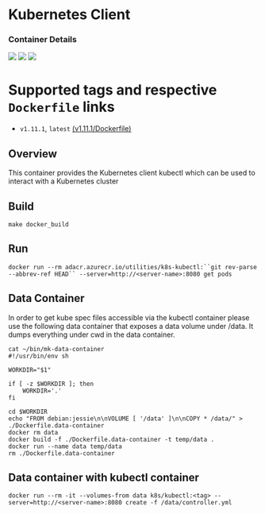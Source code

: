 # Kubernetes Client

### Container Details
[![](https://images.microbadger.com/badges/image/campbelldgunn/k8s-kubectl.svg)](http://microbadger.com/images/campbelldgunn/k8s-kubectl "Get your own image badge on microbadger.com")
[![](https://images.microbadger.com/badges/version/campbelldgunn/k8s-kubectl.svg)](http://microbadger.com/images/campbelldgunn/k8s-kubectl "Get your own version badge on microbadger.com")
[![](https://images.microbadger.com/badges/commit/campbelldgunn/k8s-kubectl.svg)](http://microbadger.com/images/campbelldgunn/k8s-kubectl "Get your own commit badge on microbadger.com")

# Supported tags and respective `Dockerfile` links
* `v1.11.1`, `latest`    [(v1.11.1/Dockerfile)](https://github.com/dfs-activedisclosure/k8s-kubectl/blob/v1.11.1/Dockerfile)

## Overview
This container provides the Kubernetes client kubectl which can be used to interact with a Kubernetes cluster

## Build
`make docker_build`

## Run
`docker run --rm adacr.azurecr.io/utilities/k8s-kubectl:``git rev-parse --abbrev-ref HEAD`` --server=http://<server-name>:8080 get pods`

## Data Container

In order to get kube spec files accessible via the kubectl container please use the following data container that exposes a data volume under /data. It dumps everything under cwd in the data container.

```
cat ~/bin/mk-data-container
#!/usr/bin/env sh

WORKDIR="$1"

if [ -z $WORKDIR ]; then
    WORKDIR='.'
fi

cd $WORKDIR
echo "FROM debian:jessie\n\nVOLUME [ '/data' ]\n\nCOPY * /data/" > ./Dockerfile.data-container
docker rm data
docker build -f ./Dockerfile.data-container -t temp/data .
docker run --name data temp/data
rm ./Dockerfile.data-container
```

## Data container with kubectl container
```
docker run --rm -it --volumes-from data k8s/kubectl:<tag> --server=http://<server-name>:8080 create -f /data/controller.yml
```
